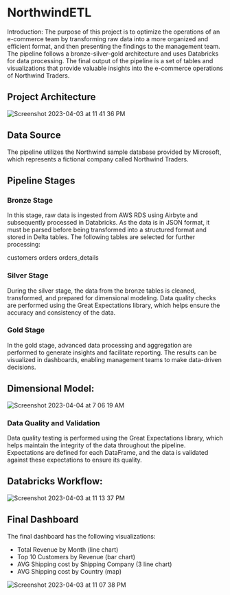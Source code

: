 # NorthwindETL

Introduction:
The purpose of this project is to optimize the operations of an e-commerce team by transforming raw data into a more organized and efficient format, and then presenting the findings to the management team. The pipeline follows a bronze-silver-gold architecture and uses Databricks for data processing. The final output of the pipeline is a set of tables and visualizations that provide valuable insights into the e-commerce operations of Northwind Traders.


## Project Architecture
![Screenshot 2023-04-03 at 11 41 36 PM](https://user-images.githubusercontent.com/101911329/229883209-f24c71ab-f562-41ef-b07f-0a62ceebada3.png)

## Data Source
The pipeline utilizes the Northwind sample database provided by Microsoft, which represents a fictional company called Northwind Traders.

## Pipeline Stages

### Bronze Stage
In this stage, raw data is ingested from AWS RDS using Airbyte and subsequently processed in Databricks. As the data is in JSON format, it must be parsed before being transformed into a structured format and stored in Delta tables. The following tables are selected for further processing:

customers
orders
orders_details

### Silver Stage
During the silver stage, the data from the bronze tables is cleaned, transformed, and prepared for dimensional modeling. Data quality checks are performed using the Great Expectations library, which helps ensure the accuracy and consistency of the data.

### Gold Stage
In the gold stage, advanced data processing and aggregation are performed to generate insights and facilitate reporting. The results can be visualized in dashboards, enabling management teams to make data-driven decisions. 

## Dimensional Model:

![Screenshot 2023-04-04 at 7 06 19 AM](https://user-images.githubusercontent.com/101911329/229883120-feedd709-a170-4352-ae5c-b3c88672e2e4.png)

### Data Quality and Validation

Data quality testing is performed using the Great Expectations library, which helps maintain the integrity of the data throughout the pipeline. Expectations are defined for each DataFrame, and the data is validated against these expectations to ensure its quality.

## Databricks Workflow:
![Screenshot 2023-04-03 at 11 13 37 PM](https://user-images.githubusercontent.com/101911329/229883294-2b871fbd-3ec4-40a8-80e3-39b139f9890d.png)

## Final Dashboard
The final dashboard has the following visualizations:

- Total Revenue by Month (line chart)
- Top 10 Customers by Revenue (bar chart)
- AVG Shipping cost by Shipping Company (3 line chart)
- AVG Shipping cost by Country (map)

![Screenshot 2023-04-03 at 11 07 38 PM](https://user-images.githubusercontent.com/101911329/229883426-923b9d5a-99da-48cf-a7ed-0a2d64cd07c1.png)



